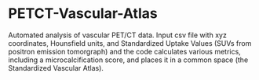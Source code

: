# PETCT-Vascular-Atlas
Automated analysis of vascular PET/CT data. Input csv file with xyz coordinates, Hounsfield units, and Standardized Uptake Values (SUVs from positron emission tomorgraph) and the code calculates various metrics, including a microcalcification score, and places it in a common space (the Standardized Vascular Atlas).
